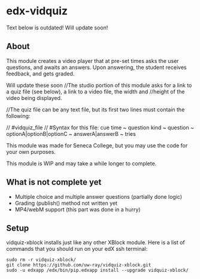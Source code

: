 edx-vidquiz
===========

Text below is outdated! Will update soon!

About
-----

This module creates a video player that at pre-set times asks the user questions, and awaits an answers. Upon answering,
the student receives feedback, and gets graded.

Will update these soon
//The studio portion of this module asks for a link to a quiz file (see below), a link to a video file, the width and
//height of the video being displayed.

//The quiz file can be any text file, but its first two lines must contain the following:

//    #vidquiz_file
//    #Syntax for this file: cue time ~ question kind ~ question ~ optionA|optionB|optionC ~ answerA|answerB ~ tries

This module was made for Seneca College, but you may use the code for your own purposes.

This module is WIP and may take a while longer to complete.

What is not complete yet
------------------------

- Multiple choice and multiple answer questions (partially done logic)
- Grading (publish() method not written yet
- MP4/webM support (this part was done in a hurry)


Setup
-----

vidquiz-xblock installs just like any other XBlock module. Here is a list of commands that you should run on your edX
ssh terminal:

    sudo rm -r vidquiz-xblock/
    git clone https://github.com/uw-ray/vidquiz-xblock.git
    sudo -u edxapp /edx/bin/pip.edxapp install --upgrade vidquiz-xblock/